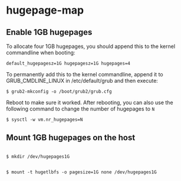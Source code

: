 # hugepage-map

## Enable 1GB hugepages 
To allocate four 1GB hugepages, you should append this to the kernel commandline when booting:

<code>default_hugepagesz=1G hugepagesz=1G hugepages=4</code>

To permanently add this to the kernel commandline, append it to GRUB_CMDLINE_LINUX in /etc/default/grub and then execute:

<code>$ grub2-mkconfig -o /boot/grub2/grub.cfg</code>

Reboot to make sure it worked. After rebooting, you can also use the following command to change the number of hugepages to <code>N</code>

<code>$ sysctl -w vm.nr_hugepages=N</code>

## Mount 1GB hugepages on the host
<code>
$ mkdir /dev/hugepages1G
  
$ mount -t hugetlbfs -o pagesize=1G none /dev/hugepages1G
</code>
